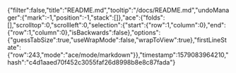 {"filter":false,"title":"README.md","tooltip":"/docs/README.md","undoManager":{"mark":-1,"position":-1,"stack":[]},"ace":{"folds":[],"scrolltop":0,"scrollleft":0,"selection":{"start":{"row":1,"column":0},"end":{"row":1,"column":0},"isBackwards":false},"options":{"guessTabSize":true,"useWrapMode":false,"wrapToView":true},"firstLineState":{"row":243,"mode":"ace/mode/markdown"}},"timestamp":1579083964210,"hash":"c4d1aaed70f452c3055faf26d8998b8e8c87fada"}